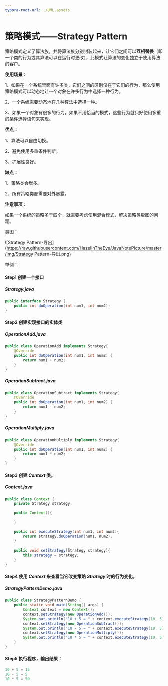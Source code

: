 ```yaml
---
typora-root-url: ./UML.assets
---
```


# 策略模式——Strategy Pattern

策略模式定义了算法族，并将算法族分别封装起来，让它们之间可以**互相替换**（即一个类的行为或其算法可以在运行时更改），此模式让算法的变化独立于使用算法的客户。

**使用场景：**

1、如果在一个系统里面有许多类，它们之间的区别仅在于它们的行为，那么使用策略模式可以动态地让一个对象在许多行为中选择一种行为。

2、一个系统需要动态地在几种算法中选择一种。 

3、如果一个对象有很多的行为，如果不用恰当的模式，这些行为就只好使用多重的条件选择语句来实现。

**优点：**

1、算法可以自由切换。 

2、避免使用多重条件判断。 

3、扩展性良好。

**缺点：** 

1、策略类会增多。 

2、所有策略类都需要对外暴露。

**注意事项：**

如果一个系统的策略多于四个，就需要考虑使用混合模式，解决策略类膨胀的问题。

类图：

![Strategy Pattern-导出](https://raw.githubusercontent.com/HazelInTheEye/JavaNotePicture/master/img/Strategy Pattern-导出.png)

举例：

#### Step1 创建一个接口

##### Strategy.java

```java
public interface Strategy {   
	public int doOperation(int num1, int num2);
}
```



#### Step2 创建实现接口的实体类

##### OperationAdd.java

```java
public class OperationAdd implements Strategy{
    @Override   
    public int doOperation(int num1, int num2) {
    	return num1 + num2;   
    } 
}
```



##### OperationSubtract.java

```java
public class OperationSubtract implements Strategy{   
    @Override   
    public int doOperation(int num1, int num2) {
    	return num1 - num2;   
    } 
}
```



##### OperationMultiply.java

```java
public class OperationMultiply implements Strategy{
    @Override   
    public int doOperation(int num1, int num2) { 
    	return num1 * num2;   
    } 
}
```



#### Step3 创建 *Context* 类。

##### Context.java

```java
public class Context {   
    private Strategy strategy; 
    
    public Context(){
        
    }    
    
    public int executeStrategy(int num1, int num2){   
        return strategy.doOperation(num1, num2); 
    } 
    
    public void setStrategy(Strategy strategy){
        this.strategy = strategy;
    }
}
```



#### Step4 使用 *Context* 来查看当它改变策略 *Strategy* 时的行为变化。

##### StrategyPatternDemo.java

```java
public class StrategyPatternDemo {   
    public static void main(String[] args) {      
    	Context context = new Context();
        context.setStrategy(new OperationAdd());
        System.out.println("10 + 5 = " + context.executeStrategy(10, 5));  
    	context.setStrategy(new OperationSubtract());          
        System.out.println("10 - 5 = " + context.executeStrategy(10, 5));    
    	context.setStrategy(new OperationMultiply());
        System.out.println("10 * 5 = " + context.executeStrategy(10, 5));   
    } 
}
```



#### Step5 执行程序，输出结果：

```java
10 + 5 = 15
10 - 5 = 5
10 * 5 = 50
```

